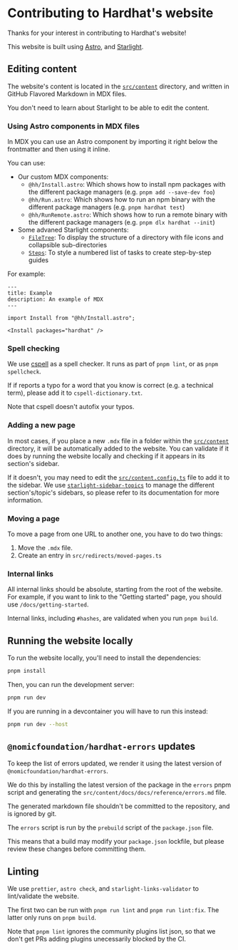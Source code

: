 # Contributing to Hardhat's website

Thanks for your interest in contributing to Hardhat's website!

This website is built using [Astro](https://astro.build), and [Starlight](https://starlight.astro.build).

## Editing content

The website's content is located in the [`src/content`](./src/content) directory, and written in GitHub Flavored Markdown in MDX files.

You don't need to learn about Starlight to be able to edit the content.

### Using Astro components in MDX files

In MDX you can use an Astro component by importing it right below the frontmatter and then using it inline.

You can use:

- Our custom MDX components:
  - `@hh/Install.astro`: Which shows how to install npm packages with the different package managers (e.g. `pnpm add --save-dev foo`)
  - `@hh/Run.astro`: Which shows how to run an npm binary with the different package managers (e.g. `pnpm hardhat test`)
  - `@hh/RunRemote.astro`: Which shows how to run a remote binary with the different package managers (e.g. `pnpm dlx hardhat --init`)
- Some advaned Starlight components:
  - [`FileTree`](https://starlight.astro.build/components/file-tree/): To display the structure of a directory with file icons and collapsible sub-directories
  - [`Steps`](https://starlight.astro.build/components/steps/): To style a numbered list of tasks to create step-by-step guides

For example:

```mdx
---
title: Example
description: An example of MDX
---

import Install from "@hh/Install.astro";

<Install packages="hardhat" />
```

### Spell checking

We use [cspell](https://cspell.org/#documentation) as a spell checker. It runs as part of `pnpm lint`, or as `pnpm spellcheck`.

If if reports a typo for a word that you know is correct (e.g. a technical term), please add it to `cspell-dictionary.txt`.

Note that cspell doesn't autofix your typos.

### Adding a new page

In most cases, if you place a new `.mdx` file in a folder within the [`src/content`](./src/content) directory, it will be automatically added to the website. You can validate if it does by running the website locally and checking if it appears in its section's sidebar.

If it doesn't, you may need to edit the [`src/content.config.ts`](./src/content.config.ts) file to add it to the sidebar. We use [`starlight-sidebar-topics`](https://starlight-sidebar-topics.netlify.app/docs/getting-started/) to manage the different section's/topic's sidebars, so please refer to its documentation for more information.

### Moving a page

To move a page from one URL to another one, you have to do two things:

1. Move the `.mdx` file.
2. Create an entry in `src/redirects/moved-pages.ts`

### Internal links

All internal links should be absolute, starting from the root of the website. For example, if you want to link to the "Getting started" page, you should use `/docs/getting-started`.

Internal links, including `#hashes`, are validated when you run `pnpm build`.

## Running the website locally

To run the website locally, you'll need to install the dependencies:

```bash
pnpm install
```

Then, you can run the development server:

```bash
pnpm run dev
```

If you are running in a devcontainer you will have to run this instead:

```bash
pnpm run dev --host
```

## `@nomicfoundation/hardhat-errors` updates

To keep the list of errors updated, we render it using the latest version of `@nomicfoundation/hardhat-errors`.

We do this by installing the latest version of the package in the `errors` pnpm script and generating the `src/content/docs/docs/reference/errors.md` file.

The generated markdown file shouldn't be committed to the repository, and is ignored by git.

The `errors` script is run by the `prebuild` script of the `package.json` file.

This means that a build may modify your `package.json` lockfile, but please review these changes before committing them.

## Linting

We use `prettier`, `astro check`, and `starlight-links-validator` to lint/validate the website.

The first two can be run with `pnpm run lint` and `pnpm run lint:fix`. The latter only runs on `pnpm build`.

Note that `pnpm lint` ignores the community plugins list json, so that we don't get PRs adding plugins unecessarily blocked by the CI.
